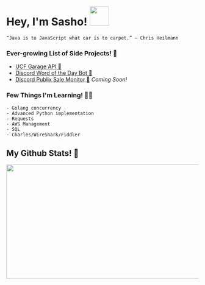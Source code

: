 # Hey, I'm Sasho! <img src="https://raw.githubusercontent.com/verma-anushka/verma-anushka/master/gifs/wave.gif" width="50px">

`“Java is to JavaScript what car is to carpet.” – Chris Heilmann`

### Ever-growing List of Side Projects! 🏁
- [UCF Garage API 🚗](https://github.com/sasho2k/University-Of-Central-Florida-Garage-API)
- [Discord Word of the Day Bot 🌄](https://github.com/sasho2k/discord-word-of-the-day)
- [Discord Publix Sale Monitor 🏪]() *Coming Soon!*

### Few Things I'm Learning! 👨‍🎓
```
- Golang concurrency
- Advanced Python implementation
- Requests
- AWS Management
- SQL
- Charles/WireShark/Fiddler
```

## My Github Stats! 🎌
<p align="center">
  <img src="https://github-readme-stats.vercel.app/api?username=sasho2k&show_icons=true&theme=dracula" height="300" width="600">
</p>
